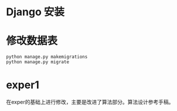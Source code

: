 # Django 安装


# 修改数据表
```angular2html
python manage.py makemigrations
python manage.py migrate
```

# exper1
在exper的基础上进行修改，主要是改进了算法部分。算法设计参考手稿。